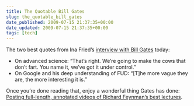 ```yaml
---
title: The Quotable Bill Gates
slug: the_quotable_bill_gates
date_published: 2009-07-15 21:37:35+00:00
date_updated: 2009-07-15 21:37:35+00:00
tags: [tech]
---
```

The two best quotes from Ina Fried’s [interview with Bill Gates](http://news.cnet.com/8301-13860_3-10286732-56.html) today:

- On advanced science: “That’s right. We’re going to make the cows that don’t fart. You name it, we’ve got it under control.”
- On Google and his deep understanding of FUD: “[T]he more vague they are, the more interesting it is.”

Once you’re done reading that, enjoy a wonderful thing Gates has done: [Posting full-length, annotated videos of Richard Feynman’s best lectures](http://research.microsoft.com/apps/tools/tuva/).
